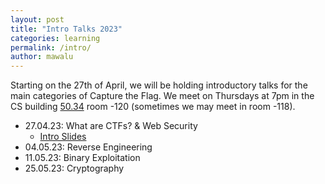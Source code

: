 ```yaml
---
layout: post
title: "Intro Talks 2023"
categories: learning
permalink: /intro/
author: mawalu
---
```


Starting on the 27th of April, we will be holding introductory talks for the main categories of Capture the Flag.
We meet on Thursdays at 7pm in the CS building [50.34](https://www.kit.edu/campusplan/) room -120 (sometimes we may meet in room -118).

 * 27.04.23: What are CTFs? & Web Security
    * [Intro Slides](/talks/2023-03-27-intro/slides.pdf)
 * 04.05.23: Reverse Engineering
 * 11.05.23: Binary Exploitation
 * 25.05.23: Cryptography

